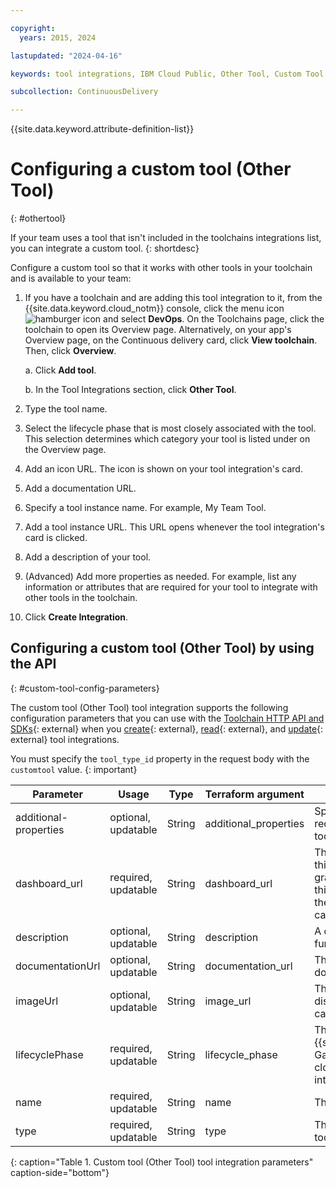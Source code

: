 ```yaml
---

copyright:
  years: 2015, 2024

lastupdated: "2024-04-16"

keywords: tool integrations, IBM Cloud Public, Other Tool, Custom Tool

subcollection: ContinuousDelivery

---
```


{{site.data.keyword.attribute-definition-list}}

# Configuring a custom tool (Other Tool)
{: #othertool}

If your team uses a tool that isn't included in the toolchains integrations list, you can integrate a custom tool.
{: shortdesc}

Configure a custom tool so that it works with other tools in your toolchain and is available to your team:

1. If you have a toolchain and are adding this tool integration to it, from the {{site.data.keyword.cloud_notm}} console, click the menu icon ![hamburger icon](images/icon_hamburger.svg) and select **DevOps**. On the Toolchains page, click the toolchain to open its Overview page. Alternatively, on your app's Overview page, on the Continuous delivery card, click **View toolchain**. Then, click **Overview**. 

   a. Click **Add tool**.

   b. In the Tool Integrations section, click **Other Tool**.

1. Type the tool name.
1. Select the lifecycle phase that is most closely associated with the tool. This selection determines which category your tool is listed under on the Overview page.
1. Add an icon URL. The icon is shown on your tool integration's card.
1. Add a documentation URL.
1. Specify a tool instance name. For example, My Team Tool.
1. Add a tool instance URL. This URL opens whenever the tool integration's card is clicked.
1. Add a description of your tool.
1. (Advanced) Add more properties as needed. For example, list any information or attributes that are required for your tool to integrate with other tools in the toolchain.  
1. Click **Create Integration**.

## Configuring a custom tool (Other Tool) by using the API
{: #custom-tool-config-parameters}

The custom tool (Other Tool) tool integration supports the following configuration parameters that you can use with the [Toolchain HTTP API and SDKs](https://cloud.ibm.com/apidocs/toolchain){: external} when you [create](https://cloud.ibm.com/apidocs/toolchain#create-tool){: external}, [read](https://cloud.ibm.com/apidocs/toolchain#get-tool-by-id){: external}, and [update](https://cloud.ibm.com/apidocs/toolchain#update-tool){: external} tool integrations.

You must specify the `tool_type_id` property in the request body with the `customtool` value.
{: important}

| Parameter | Usage | Type | Terraform argument | Description |
| --- | --- | --- | --- | --- |
| additional-properties | optional, updatable | String | additional_properties | Specifies any information that is required to integrate with other tools in the toolchain. |
| dashboard_url | required, updatable | String | dashboard_url | The URL of the dashboard for this tool integration. In the graphical UI, the browser goes to this dashboard when you click the Other Tool tool integration card. |
| description | optional, updatable | String | description | A description that outlines the function of this tool integration. |
| documentationUrl | optional, updatable | String | documentation_url | The URL of this tool integration's documentation. |
| imageUrl | optional, updatable | String | image_url | The URL of the icon that is displayed on the tool integration card in the graphical UI. |
| lifecyclePhase | required, updatable | String | lifecycle_phase | The lifecycle phase of the {{site.data.keyword.cloud_notm}} Garage Method that is the most closely associated with this tool integration. |
| name | required, updatable | String | name | The name of this tool integration. |
| type | required, updatable | String | type | The type of tool that this custom tool is integrating with. |
{: caption="Table 1. Custom tool (Other Tool) tool integration parameters" caption-side="bottom"}
